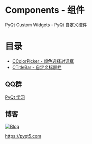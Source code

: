 # Components - 组件

PyQt Custom Widgets - PyQt 自定义控件

# 目录
 - [CColorPicker - 颜色选择对话框](CColorPicker)
 - [CTitleBar - 自定义标题栏](CTitleBar)

## QQ群

[PyQt 学习](https://jq.qq.com/?_wv=1027&k=5QVVEdF)

## 博客

[![Blog](https://img.shields.io/badge/blog-pyqt5-green.svg)](https://pyqt5.com)

https://pyqt5.com